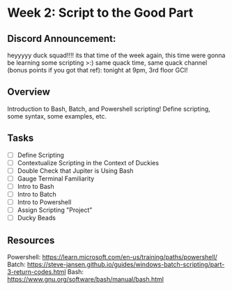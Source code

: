 # Week 2: Script to the Good Part

## Discord Announcement:
heyyyyy duck squad!!!! its that time of the week again, this time were gonna be learning some scripting >:)
same quack time, same quack channel (bonus points if you got that ref): tonight at 9pm, 3rd floor GCI!

## Overview
Introduction to Bash, Batch, and Powershell scripting!
Define scripting, some syntax, some examples, etc.

## Tasks
- [ ] Define Scripting
- [ ] Contextualize Scripting in the Context of Duckies
- [ ] Double Check that Jupiter is Using Bash
- [ ] Gauge Terminal Familiarity
- [ ] Intro to Bash
- [ ] Intro to Batch
- [ ] Intro to Powershell
- [ ] Assign Scripting "Project"
- [ ] Ducky Beads

## Resources
Powershell: https://learn.microsoft.com/en-us/training/paths/powershell/
Batch: https://steve-jansen.github.io/guides/windows-batch-scripting/part-3-return-codes.html
Bash: https://www.gnu.org/software/bash/manual/bash.html

